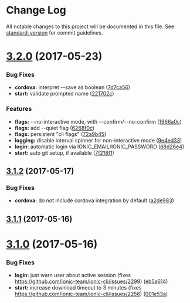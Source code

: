 # Change Log

All notable changes to this project will be documented in this file.
See [standard-version](https://github.com/conventional-changelog/standard-version) for commit guidelines.

<a name="3.2.0"></a>
# [3.2.0](https://github.com/ionic-team/ionic-cli/compare/ionic@3.1.2...ionic@3.2.0) (2017-05-23)


### Bug Fixes

* **cordova:** interpret --save as boolean ([7d7ca56](https://github.com/ionic-team/ionic-cli/commit/7d7ca56))
* **start:** validate prompted name ([221702c](https://github.com/ionic-team/ionic-cli/commit/221702c))


### Features

* **flags:** --no-interactive mode, with --confirm/--no-confirm ([1966a0c](https://github.com/ionic-team/ionic-cli/commit/1966a0c))
* **flags:** add --quiet flag ([6268f0c](https://github.com/ionic-team/ionic-cli/commit/6268f0c))
* **flags:** persistent "cli flags" ([72a9b45](https://github.com/ionic-team/ionic-cli/commit/72a9b45))
* **logging:** disable interval spinner for non-interactive mode ([9e4ed33](https://github.com/ionic-team/ionic-cli/commit/9e4ed33))
* **login:** automatic login via IONIC_EMAIL/IONIC_PASSWORD ([d8d26e4](https://github.com/ionic-team/ionic-cli/commit/d8d26e4))
* **start:** auto git setup, if available ([7f218f1](https://github.com/ionic-team/ionic-cli/commit/7f218f1))




<a name="3.1.2"></a>
## [3.1.2](https://github.com/ionic-team/ionic-cli/compare/ionic@3.1.1...ionic@3.1.2) (2017-05-17)


### Bug Fixes

* **cordova:** do not include cordova integration by default ([a2de983](https://github.com/ionic-team/ionic-cli/commit/a2de983))




<a name="3.1.1"></a>
## [3.1.1](https://github.com/ionic-team/ionic-cli/compare/ionic@3.1.0...ionic@3.1.1) (2017-05-16)




<a name="3.1.0"></a>
# [3.1.0](https://github.com/ionic-team/ionic-cli/compare/ionic@3.0.0...ionic@3.1.0) (2017-05-16)


### Bug Fixes

* **login:** just warn user about active session (fixes https://github.com/ionic-team/ionic-cli/issues/2299) ([eb5a614](https://github.com/ionic-team/ionic-cli/commit/eb5a614))
* **start:** increase download timeout to 3 minutes (fixes https://github.com/ionic-team/ionic-cli/issues/2256) ([001e53a](https://github.com/ionic-team/ionic-cli/commit/001e53a))
